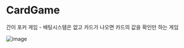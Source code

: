 # CardGame
간이 포커 게임 - 배팅시스템은 없고 카드가 나오면 카드의 값을 확인만 하는 게임

![image](https://github.com/LazyLEE1008/CardGame/assets/66935871/4c2e4e4f-ea93-4c63-af2a-fda8d3e91b1c)

